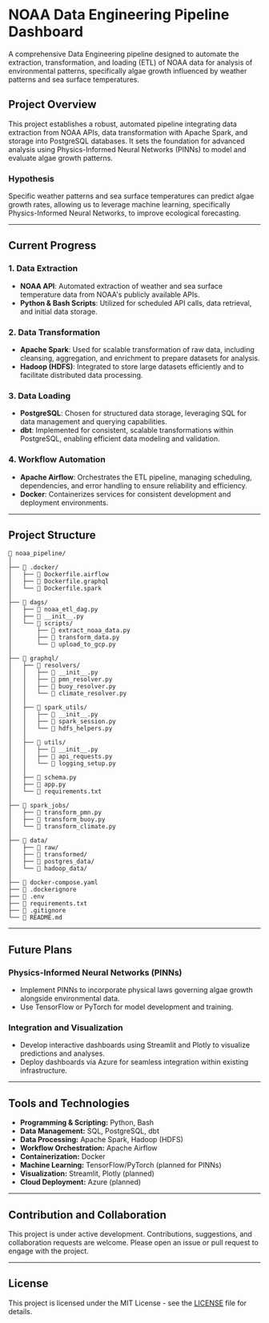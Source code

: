 # NOAA Data Engineering Pipeline Dashboard

A comprehensive Data Engineering pipeline designed to automate the extraction, transformation, and loading (ETL) of NOAA data for analysis of environmental patterns, specifically algae growth influenced by weather patterns and sea surface temperatures.

## Project Overview

This project establishes a robust, automated pipeline integrating data extraction from NOAA APIs, data transformation with Apache Spark, and storage into PostgreSQL databases. It sets the foundation for advanced analysis using Physics-Informed Neural Networks (PINNs) to model and evaluate algae growth patterns.

### Hypothesis

Specific weather patterns and sea surface temperatures can predict algae growth rates, allowing us to leverage machine learning, specifically Physics-Informed Neural Networks, to improve ecological forecasting.

---

## Current Progress

### 1. Data Extraction

* **NOAA API**: Automated extraction of weather and sea surface temperature data from NOAA's publicly available APIs.
* **Python & Bash Scripts**: Utilized for scheduled API calls, data retrieval, and initial data storage.

### 2. Data Transformation

* **Apache Spark**: Used for scalable transformation of raw data, including cleansing, aggregation, and enrichment to prepare datasets for analysis.
* **Hadoop (HDFS)**: Integrated to store large datasets efficiently and to facilitate distributed data processing.

### 3. Data Loading

* **PostgreSQL**: Chosen for structured data storage, leveraging SQL for data management and querying capabilities.
* **dbt**: Implemented for consistent, scalable transformations within PostgreSQL, enabling efficient data modeling and validation.

### 4. Workflow Automation

* **Apache Airflow**: Orchestrates the ETL pipeline, managing scheduling, dependencies, and error handling to ensure reliability and efficiency.
* **Docker**: Containerizes services for consistent development and deployment environments.

---

## Project Structure

```
📁 noaa_pipeline/
│
├── 📂 .docker/
│   ├── 📄 Dockerfile.airflow
│   ├── 📄 Dockerfile.graphql
│   └── 📄 Dockerfile.spark
│
├── 📂 dags/
│   ├── 📄 noaa_etl_dag.py
│   ├── 📄 __init__.py
│   └── 📂 scripts/
│       ├── 📄 extract_noaa_data.py
│       ├── 📄 transform_data.py
│       └── 📄 upload_to_gcp.py
│
├── 📂 graphql/                       
│   ├── 📂 resolvers/
│   │   ├── 📄 __init__.py
│   │   ├── 📄 pmn_resolver.py
│   │   ├── 📄 buoy_resolver.py
│   │   └── 📄 climate_resolver.py
│   │
│   ├── 📂 spark_utils/
│   │   ├── 📄 __init__.py
│   │   ├── 📄 spark_session.py
│   │   └── 📄 hdfs_helpers.py
│   │
│   ├── 📂 utils/
│   │   ├── 📄 __init__.py
│   │   ├── 📄 api_requests.py
│   │   └── 📄 logging_setup.py
│   │
│   ├── 📄 schema.py
│   ├── 📄 app.py
│   └── 📄 requirements.txt
│
├── 📂 spark_jobs/
│   ├── 📄 transform_pmn.py
│   ├── 📄 transform_buoy.py
│   └── 📄 transform_climate.py
│
├── 📂 data/
│   ├── 📂 raw/
│   ├── 📂 transformed/
│   ├── 📂 postgres_data/
│   └── 📂 hadoop_data/
│
├── 📄 docker-compose.yaml
├── 📄 .dockerignore
├── 📄 .env
├── 📄 requirements.txt
├── 📄 .gitignore
└── 📄 README.md

```

---

## Future Plans

### Physics-Informed Neural Networks (PINNs)

* Implement PINNs to incorporate physical laws governing algae growth alongside environmental data.
* Use TensorFlow or PyTorch for model development and training.

### Integration and Visualization

* Develop interactive dashboards using Streamlit and Plotly to visualize predictions and analyses.
* Deploy dashboards via Azure for seamless integration within existing infrastructure.

---

## Tools and Technologies

* **Programming & Scripting:** Python, Bash
* **Data Management:** SQL, PostgreSQL, dbt
* **Data Processing:** Apache Spark, Hadoop (HDFS)
* **Workflow Orchestration:** Apache Airflow
* **Containerization:** Docker
* **Machine Learning:** TensorFlow/PyTorch (planned for PINNs)
* **Visualization:** Streamlit, Plotly (planned)
* **Cloud Deployment:** Azure (planned)

---

## Contribution and Collaboration

This project is under active development. Contributions, suggestions, and collaboration requests are welcome. Please open an issue or pull request to engage with the project.

---

## License

This project is licensed under the MIT License - see the [LICENSE](LICENSE) file for details.

